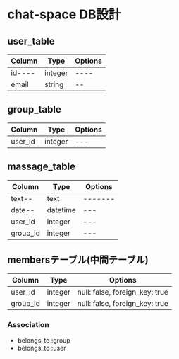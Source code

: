 # chat-space DB設計

## user_table
|Column|Type|Options|
|------|----|-------|
|id----|integer|----|
|email|string|--|

## group_table
|Column|Type|Options|
|------|----|-------|
|user_id|integer|---|

## massage_table
|Column|Type|Options|
|------|----|-------|
|text--|text|-------|
|date--|datetime|---|
|user_id|integer|---|
|group_id|integer|---|

## membersテーブル(中間テーブル)

|Column|Type|Options|
|------|----|-------|
|user_id|integer|null: false, foreign_key: true|
|group_id|integer|null: false, foreign_key: true|

### Association
- belongs_to :group
- belongs_to :user

